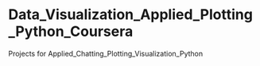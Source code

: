 # Data_Visualization_Applied_Plotting_Python_Coursera
 Projects for Applied_Chatting_Plotting_Visualization_Python
